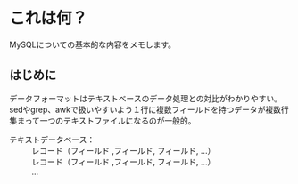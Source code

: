 # これは何？
MySQLについての基本的な内容をメモします。  

## はじめに
データフォーマットはテキストベースのデータ処理との対比がわかりやすい。  
sedやgrep、awkで扱いやすいよう１行に複数フィールドを持つデータが複数行集まって一つのテキストファイルになるのが一般的。  

<dl><dt>テキストデータベース：</dt>
<dd>レコード（フィールド ,フィールド, フィールド, ...）</dd>
<dd>レコード（フィールド ,フィールド, フィールド, ...）</dd>
<dd>...</dd></dl>
